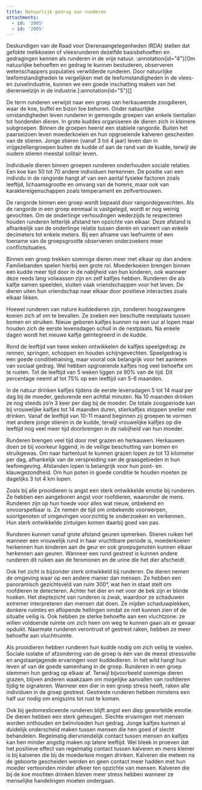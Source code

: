 ```yaml
---
title: Natuurlijk gedrag van runderen
attachments:
  - id: '2005'
  - id: '2005'
---
```

Deskundigen van de Raad voor Dierenaangelegenheden (RDA) stellen dat gefokte melkkoeien of vleesrunderen dezelfde basisbehoeften en gedragingen kennen als runderen in de vrije natuur. :annotation{id="4"}[Om natuurlijke behoeften en gedrag te kunnen bestuderen, observeren wetenschappers populaties verwilderde runderen. Door natuurlijke leefomstandigheden te vergelijken met de leefomstandigheden in de vlees- en zuivelindustrie, kunnen we een goede inschatting maken van het dierenwelzijn in de industrie.]:annotation{id="5"}[]

De term runderen verwijst naar een groep van herkauwende zoogdieren, waar de koe, buffel en bizon toe behoren. Onder natuurlijke omstandigheden leven runderen in gemengde groepen van enkele tientallen tot honderden dieren. In grote kuddes organiseren de dieren zich in kleinere subgroepen. Binnen de groepen heerst een stabiele rangorde. Buiten het paarseizoen leven moederkoeien en hun opgroeiende kalveren gescheiden van de stieren. Jonge stieren (vanaf 3 tot 4 jaar) leven dan in vrijgezellengroepen buiten de kudde of aan de rand van de kudde, terwijl de oudere stieren meestal solitair leven.

Individuele dieren binnen groepen runderen onderhouden sociale relaties. Een koe kan 50 tot 70 andere individuen herkennen. De positie van een individu in de rangorde hangt af van een aantal fysieke factoren zoals leeftijd, lichaamsgrootte en omvang van de horens, maar ook van karaktereigenschappen zoals temperament en zelfvertrouwen.

De rangorde binnen een groep wordt bepaald door rangordegevechten. Als de rangorde in een groep eenmaal is vastgelegd, wordt er nog weinig gevochten. Om de onderlinge verhoudingen wederzijds te respecteren houden runderen letterlijk afstand ten opzichte van elkaar. Deze afstand is afhankelijk van de onderlinge relatie tussen dieren en varieert van enkele decimeters tot enkele meters. Bij een afname van leefruimte of een toename van de groepsgrootte observeren onderzoekers meer conflictsituaties.

Binnen een groep trekken sommige dieren meer met elkaar op dan andere. Familiebanden spelen hierbij een grote rol. Moederkoeien brengen binnen een kudde meer tijd door in de nabijheid van hun kinderen, ook wanneer deze reeds lang volwassen zijn en zelf kalfjes hebben. Runderen die als kalfje samen speelden, sluiten vaak vriendschappen voor het leven. De dieren uiten hun vriendschap naar elkaar door positieve interacties zoals elkaar likken.

Hoewel runderen van nature kuddedieren zijn, zonderen hoogzwangere koeien zich af om te bevallen. Ze zoeken een beschutte nestplaats tussen bomen en struiken. Nieuw geboren kalfjes kunnen na een uur al lopen maar houden zich de eerste levensdagen schuil in de nestplaats. Na enkele dagen wordt het nieuwe kalfje geïntegreerd in de kudde.

Rond de leeftijd van twee weken ontwikkelen de kalfjes speelgedrag: ze rennen, springen, schoppen en houden schijngevechten. Speelgedrag is een goede conditietraining, maar vooral ook belangrijk voor het aanleren van sociaal gedrag. Wel hebben opgroeiende kalfjes nog veel behoefte om te rusten. Tot de leeftijd van 5 weken liggen ze 90% van de tijd. Dit percentage neemt af tot 75% op een leeftijd van 5-6 maanden.

In de natuur drinken kalfjes tijdens de eerste levensdagen 5 tot 14 maal per dag bij de moeder, gedurende een achttal minuten. Na 10 maanden drinken ze nog steeds zo’n 3 keer per dag bij de moeder. De totale zoogperiode kan bij vrouwelijke kalfjes tot 14 maanden duren, stierkalfjes stoppen sneller met drinken. Vanaf de leeftijd van 10-11 maand beginnen zij groepen te vormen met andere jonge stieren in de kudde, terwijl vrouwelijke kalfjes op die leeftijd nog veel meer tijd doorbrengen in de nabijheid van hun moeder.

Runderen brengen veel tijd door met grazen en herkauwen. Herkauwen doen ze bij voorkeur liggend, in de veilige beschutting van bomen en struikgewas. Om naar hartenlust te kunnen grazen lopen ze tot 13 kilometer per dag, afhankelijk van de verspreiding van de graasgebieden in hun leefomgeving. Afstanden lopen is belangrijk voor hun poot- en klauwgezondheid. Om hun poten in goede conditie te houden moeten ze dagelijks 3 tot 4 km lopen.

Zoals bij alle prooidieren is angst een sterk ontwikkelde emotie bij runderen. Ze hebben een aangeboren angst voor roofdieren, waaronder de mens. Runderen zijn op hun hoede voor alles wat nieuw, onbekend en onvoorspelbaar is. Ze nemen de tijd om onbekende voorwerpen, soortgenoten of omgevingen voorzichtig te onderzoeken en verkennen. Hun sterk ontwikkelde zintuigen komen daarbij goed van pas.

Runderen kunnen vanaf grote afstand geuren opmerken. Stieren ruiken het wanneer een vrouwelijk rund in haar vruchtbare periode is, moederkoeien herkennen hun kinderen aan de geur en ook groepsgenoten kunnen elkaar herkennen aan geuren. Wanneer een rund gestrest is kunnen andere runderen dit ruiken aan de feromonen en de urine die het dier afscheidt.

Ook het zicht is bijzonder sterk ontwikkeld bij runderen. De dieren nemen de omgeving waar op een andere manier dan mensen. Ze hebben een panoramisch gezichtsveld van ruim 300°, wat hen in staat stelt om roofdieren te detecteren. Achter het dier en net voor de bek zijn er blinde hoeken. Het dieptezicht van runderen is zwak, waardoor ze schaduwen extremer interpreteren dan mensen dat doen. Ze mijden schaduwplekken, donkere ruimtes en aflopende hellingen omdat ze niet kunnen zien of de situatie veilig is. Ook hebben ze sterke behoefte aan een vluchtzone: ze willen voldoende ruimte om zich heen om weg te kunnen gaan als er gevaar opduikt. Naarmate runderen verontrust of gestrest raken, hebben ze meer behoefte aan vluchtruimte.

Als prooidieren hebben runderen hun kudde nodig om zich veilig te voelen. Sociale isolatie of afzondering van de groep is één van de meest stressvolle en angstaanjagende ervaringen voor kuddedieren. In het wild hangt hun leven af van de goede samenhang in de groep. Runderen in een groep stemmen hun gedrag op elkaar af. Terwijl bijvoorbeeld sommige dieren grazen, blijven anderen waakzaam om mogelijke aanvallen van roofdieren tijdig te signaleren. Wanneer een dier in een groep stress heeft, raken alle individuen in de groep gestrest. Gestreste runderen hebben minstens een half uur nodig om enigszins tot rust te komen.

Ook bij gedomesticeerde runderen blijft angst een diep gewortelde emotie. De dieren hebben een sterk geheugen. Slechte ervaringen met mensen worden onthouden en beïnvloeden hun gedrag. Jonge kalfjes kunnen al duidelijk onderscheid maken tussen mensen die hen goed of slecht behandelen. Regelmatig diervriendelijk contact tussen mensen en kalfjes kan hen minder angstig maken op latere leeftijd. Wel bleek in proeven dat het positieve effect van regelmatig contact tussen kalveren en mens kleiner is bij kalveren die bij de moederkoe mogen drinken. Kalveren die meteen na de geboorte gescheiden werden en geen contact meer hadden met hun moeder vertoonden minder afkeer ten opzichte van mensen. Kalveren die bij de koe mochten drinken bleven meer stress hebben wanneer ze menselijke handelingen moeten ondergaan.
